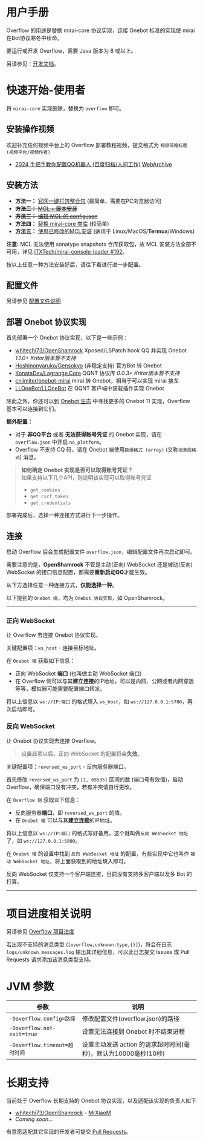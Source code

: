 # 用户手册

Overflow 的用途是替换 mirai-core 协议实现，连接 Onebot 标准的实现使 mirai 在Bot协议寒冬中续命。

要运行或开发 Overflow，需要 Java 版本为 8 或以上。

另请参见：[开发文档](dev/README.md)。

# 快速开始-使用者

将 `mirai-core` 实现删除，替换为 `overflow` 即可。

## 安装操作视频

欢迎补充任何视频平台上的 Overflow 部署教程视频，提交格式为 `视频简略标题 (视频平台/视频作者)`

+ [2024 手把手教你配置QQ机器人 (百度归档/人间工作)](https://vdse.bdstatic.com/017126b61b0e633156c0d4217fb5e0ec.mp4) [WebArchive](http://web.archive.org/web/20240314063238/https://vdse.bdstatic.com/017126b61b0e633156c0d4217fb5e0ec.mp4)

## 安装方法

+ **方法一：** [官网一键打包整合包](https://mirai.mrxiaom.top/#get-started) (最简单，需要在PC浏览器访问)
+ ~~**方法二：** [MCL + 脚本安装](/docs/install/MCLScript.md)~~
+ ~~**方法三：** [编辑 MCL 的 config.json](/docs/install/MCL.md)~~
+ **方法四：** [替换 mirai-core 类库](/docs/install/Raw.md) (较简单)
+ **方法五：** [使用已修改的MCL安装](/docs/install/MCLOverflow.md) (适用于 Linux/MacOS/**Termux**/Windows)

**注意:** MCL 无法使用 sonatype snapshots 仓库获取包，故 MCL 安装方法全部不可用，详见 [iTXTech/mirai-console-loader #192](https://github.com/iTXTech/mirai-console-loader/pull/192)。

按以上任意一种方法安装好后，请往下看进行进一步配置。

## 配置文件

另请参见 [配置文件说明](configuration.md)

## 部署 Onebot 协议实现

首先部署一个 Onebot 协议实现，以下是一些示例：

+ [whitechi73/OpenShamrock](https://wiki.mrxiaom.top/overflow/openshamrock/) Xposed/LSPatch hook QQ 并实现 Onebot *1.1.0+ Kritor版本暂不支持*
+ [Hoshinonyaruko/Gensokyo](https://wiki.mrxiaom.top/overflow/gensokyo) (非稳定支持) 官方Bot 转 Onebot
+ [KonataDev/Lagrange.Core](https://github.com/KonataDev/Lagrange.Core) QQNT 协议库 *0.0.3+ Kritor版本暂不支持*
+ [cnlimiter/onebot-mirai](https://github.com/cnlimiter/onebot-mirai) mirai 转 Onebot，相当于可以实现 mirai 接龙
+ [LLOneBot/LLOneBot](https://github.com/LLOneBot/LLOneBot) 在 QQNT 客户端中装载插件实现 Onebot

除此之外，你还可以到 [Onebot 生态](https://onebot.dev/ecosystem.html#onebot-%E5%AE%9E%E7%8E%B0-1) 中寻找更多的 Onebot 11 实现，Overflow 基本可以连接到它们。

**额外配置：**
+ 对于 **非QQ平台** 或者 **无法获得账号凭证** 的 Onebot 实现，请在 `overflow.json` 中开启 `no_platform`。
+ Overflow 不支持 CQ 码，请在 Onebot 端使用`数组格式 (array)` (又称`消息段格式`) 消息。

> **如何确定 Onebot 实现是否可以取得账号凭证？**  
> 如果支持以下几个API，则说明该实现可以取得账号凭证
> + `get_cookies`
> + `get_csrf_token`
> + `get_credentials`

部署完成后，选择一种连接方式进行下一步操作。

## 连接

启动 Overflow 后会生成配置文件 `overflow.json`，编辑配置文件再次启动即可。

需要注意的是，**OpenShamrock** 不管是主动(正向) WebSocket 还是被动(反向) WebSocket 的接口信息配置，都需要**重新启动QQ**才能生效。

从下方选择任意一种连接方式，**仅能选择一种**。

以下提到的 `Onebot 端`，均为 `Onebot 协议实现`，如 OpenShamrock。

------

### 正向 WebSocket

让 Overflow 去连接 Onebot 协议实现。

关键配置项：`ws_host` - 连接目标地址。

在 `Onebot 端` 获取如下信息：

+ 正向 WebSocket **端口** (也叫做主动 WebSocket 端口)
+ 在 Overflow 侧可以与其**建立连接**的IP地址，可以是内网、公网或者内网穿透等等，模拟器可能需要配置端口转发。

将以上信息以 `ws://IP:端口` 的格式填入 `ws_host`，如 `ws://127.0.0.1:5700`，再次启动即可。

### 反向 WebSocket

让 Onebot 协议实现去连接 Overflow。

> 设置此项以后，正向 WebSocket 的配置将会**失效**。

关键配置项：`reversed_ws_port` - 反向服务器端口。

首先修改 `reversed_ws_port` 为 `[1, 65535]` 区间的数 (端口号有效值)，启动 Overflow，确保端口没有冲突，若有冲突请自行更改。

在 `Overflow 侧` 获取以下信息：

+ 反向服务器**端口**，即 `reversed_ws_port` 的值。
+ 在 `Onebot 端` 可以与其**建立连接**的IP地址。

将以上信息以 `ws://IP:端口` 的格式写好备用，这个就叫做`反向 WebSocket 地址`了，如 `ws://127.0.0.1:5800`。

在 `Onebot 端` 的设置中找到 `反向 WebSocket 地址` 的配置，有些实现中它也叫作 `被动 WebSocket 地址`，将上面获取到的地址填入即可。

反向 WebSocket 仅支持一个客户端连接，目前没有支持多客户端以及多 Bot 的打算。

------

# 项目进度相关说明

另请参见 [Overflow 项目进度](dev/progress.md)

若出现不支持的消息类型 (`[overflow,unknown:type,{}]`)，将会在日志 `logs/unknown_messages.log` 输出其详细信息，可以此日志提交 Issues 或 Pull Requests 请求添加该消息类型支持。

# JVM 参数

| 参数                         | 说明                                        |
|----------------------------|-------------------------------------------|
| `-Doverflow.config=路径`     | 修改配置文件(overflow.json)的路径                  |
| `-Doverflow.not-exit=true` | 设置无法连接到 Onebot 时不结束进程                     |
| `-Doverflow.timeout=超时时间`  | 设置主动发送 action 的请求超时时间(毫秒)，默认为10000毫秒(10秒) |

# 长期支持

当前处于 Overflow 长期支持的 Onebot 协议实现，以及适配该实现的负责人如下

* [whitechi73/OpenShamrock](https://github.com/whitechi73/OpenShamrock) - [MrXiaoM](https://github.com/MrXiaoM)
* *Coming soon...*

有意愿适配其它实现的开发者可提交 [Pull Requests](https://github.com/MrXiaoM/Overflow/compare)。
